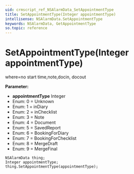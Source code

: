 ```yaml
---
uid: crmscript_ref_NSAlarmData_SetAppointmentType
title: SetAppointmentType(Integer appointmentType)
intellisense: NSAlarmData.SetAppointmentType
keywords: NSAlarmData, GetAppointmentType
so.topic: reference
---
```


# SetAppointmentType(Integer appointmentType)

where=no start time,note,docin, docout 

**Parameter:** 
* **appointmentType** Integer
* Enum: 0 = Unknown 
* Enum: 1 = inDiary 
* Enum: 2 = inChecklist 
* Enum: 3 = Note 
* Enum: 4 = Document 
* Enum: 5 = SavedReport 
* Enum: 6 = BookingForDiary 
* Enum: 7 = BookingForChecklist 
* Enum: 8 = MergeDraft 
* Enum: 9 = MergeFinal 

```crmscript
NSAlarmData thing;
Integer appointmentType;
thing.SetAppointmentType(appointmentType);
```

